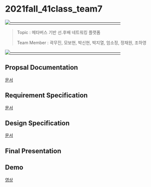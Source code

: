 # 2021fall_41class_team7

[![——————————————————————————](https://raw.githubusercontent.com/andreasbm/readme/master/assets/lines/colored.png)](#license)

> Topic : 메타버스 기반 선.후배 네트워킹 플랫폼
>
> Team Member : 곽무진, 모보현, 박신현, 박지열, 엄소정, 정채원, 조하영 
> 
[![——————————————————————————](https://raw.githubusercontent.com/andreasbm/readme/master/assets/lines/colored.png)](#license)
 
## Propsal Documentation
[문서](https://github.com/chaewon1121/2021fall_41class_team7/blob/947c4682c6e48133e78557cb6c6391833b65b470/doc/proposal_team7.pdf)
>

## Requirement Specification
[문서](https://github.com/chaewon1121/2021fall_41class_team7/blob/ee62cf8ead3a30d085222bd34144d5429e0cd178/doc/SRS_team7.pdf)
>

## Design Specification
[문서](https://github.com/chaewon1121/2021fall_41class_team7/blob/ee62cf8ead3a30d085222bd34144d5429e0cd178/doc/SDS_team7.pdf)
>

## Final Presentation
>

## Demo
[영상](https://drive.google.com/file/d/1xe9l3FzTW1X5NIZf4xg-4XuG95RxMulC/view?usp=sharing)

